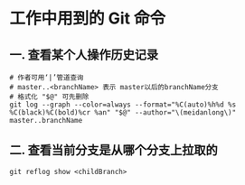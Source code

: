 # 工作中用到的 Git 命令

## 一. 查看某个人操作历史记录
```shell
# 作者可用‘|’管道查询
# master..<branchName> 表示 master以后的branchName分支
# 格式化 "$@" 可先删除
git log --graph --color=always --format="%C(auto)%h%d %s %C(black)%C(bold)%cr %an" "$@" --author="\(meidanlong\)" master..branchName
```


## 二. 查看当前分支是从哪个分支上拉取的
```shell
git reflog show <childBranch>
```


